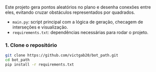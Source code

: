 Este projeto gera pontos aleatórios no plano e desenha conexões entre eles, evitando cruzar obstáculos representados por quadrados.

- `main.py`: script principal com a lógica de geração, checagem de interseções e visualização.
- `requirements.txt`: dependências necessárias para rodar o projeto.
### 1. Clone o repositório

```bash
git clone https://github.com/victgab20/bot_path.git
cd bot_path
pip install -r requirements.txt
```
